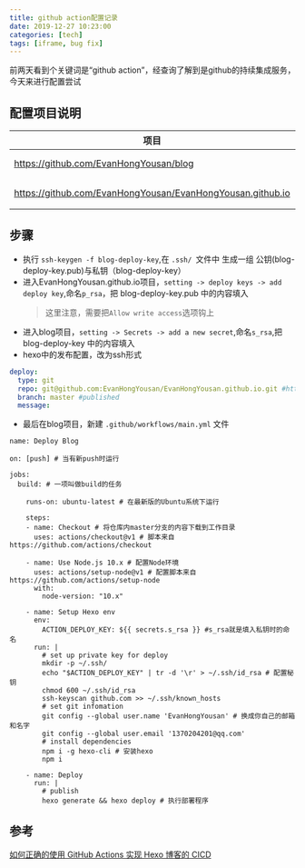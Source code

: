 ```yaml
---
title: github action配置记录
date: 2019-12-27 10:23:00
categories: [tech]
tags: [iframe, bug fix]
---
```


前两天看到个关键词是“github action”，经查询了解到是github的持续集成服务，今天来进行配置尝试 
<escape><!-- more --></escape>

## 配置项目说明

|  项目   | 说明  |
|  ----  | ----  |
| https://github.com/EvanHongYousan/blog  | blog源码 |
| https://github.com/EvanHongYousan/EvanHongYousan.github.io  | 静态文件 |

## 步骤

- 执行 `ssh-keygen -f blog-deploy-key`,在 `.ssh/ `文件中 生成一组 公钥(blog-deploy-key.pub)与私钥（blog-deploy-key）
- 进入EvanHongYousan.github.io项目，`setting -> deploy keys -> add deploy key`,命名`p_rsa`，把 blog-deploy-key.pub 中的内容填入
  > 这里注意，需要把`Allow write access`选项钩上
- 进入blog项目，`setting -> Secrets -> add a new secret`,命名`s_rsa`,把 blog-deploy-key 中的内容填入
- hexo中的发布配置，改为ssh形式
```yml
deploy:
  type: git
  repo: git@github.com:EvanHongYousan/EvanHongYousan.github.io.git #https://bitbucket.org/JohnSmith/johnsmith.bitbucket.io
  branch: master #published
  message:
```
- 最后在blog项目，新建 `.github/workflows/main.yml` 文件
```
name: Deploy Blog

on: [push] # 当有新push时运行

jobs:
  build: # 一项叫做build的任务

    runs-on: ubuntu-latest # 在最新版的Ubuntu系统下运行
    
    steps:
    - name: Checkout # 将仓库内master分支的内容下载到工作目录
      uses: actions/checkout@v1 # 脚本来自 https://github.com/actions/checkout
      
    - name: Use Node.js 10.x # 配置Node环境
      uses: actions/setup-node@v1 # 配置脚本来自 https://github.com/actions/setup-node
      with:
        node-version: "10.x"
    
    - name: Setup Hexo env
      env:
        ACTION_DEPLOY_KEY: ${{ secrets.s_rsa }} #s_rsa就是填入私钥时的命名
      run: |
        # set up private key for deploy
        mkdir -p ~/.ssh/
        echo "$ACTION_DEPLOY_KEY" | tr -d '\r' > ~/.ssh/id_rsa # 配置秘钥
        chmod 600 ~/.ssh/id_rsa
        ssh-keyscan github.com >> ~/.ssh/known_hosts
        # set git infomation
        git config --global user.name 'EvanHongYousan' # 换成你自己的邮箱和名字
        git config --global user.email '1370204201@qq.com'
        # install dependencies
        npm i -g hexo-cli # 安装hexo
        npm i
  
    - name: Deploy
      run: |
        # publish
        hexo generate && hexo deploy # 执行部署程序
```

## 参考

[如何正确的使用 GitHub Actions 实现 Hexo 博客的 CICD](https://hdj.me/github-actions-hexo-cicd/)

